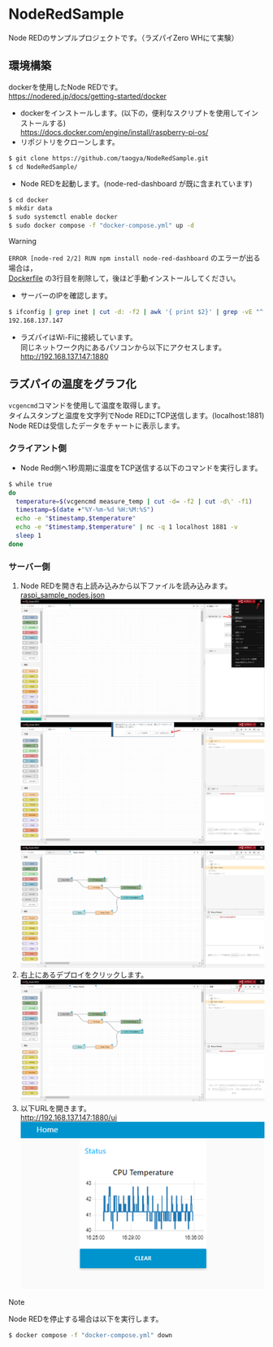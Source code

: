 # NodeRedSample
Node REDのサンプルプロジェクトです。（ラズパイZero WHにて実験）

## 環境構築
dockerを使用したNode REDです。<br>
https://nodered.jp/docs/getting-started/docker

- dockerをインストールします。(以下の，便利なスクリプトを使用してインストールする)<br>
https://docs.docker.com/engine/install/raspberry-pi-os/
- リポジトリをクローンします。<br>
```sh
$ git clone https://github.com/taogya/NodeRedSample.git
$ cd NodeRedSample/
```
- Node REDを起動します。(node-red-dashboard が既に含まれています)<br>
```sh
$ cd docker
$ mkdir data
$ sudo systemctl enable docker
$ sudo docker compose -f "docker-compose.yml" up -d
```
> [!WARNING]
> `ERROR [node-red 2/2] RUN npm install node-red-dashboard` のエラーが出る場合は，<br>
> [Dockerfile](docker/Dockerfile) の3行目を削除して，後ほど手動インストールしてください。<br>
- サーバーのIPを確認します。
```sh
$ ifconfig | grep inet | cut -d: -f2 | awk '{ print $2}' | grep -vE "^(127\..*|172\..*|\s*)$"
192.168.137.147
```
- ラズパイはWi-Fiに接続しています。<br>
  同じネットワーク内にあるパソコンから以下にアクセスします。<br>
  http://192.168.137.147:1880

## ラズパイの温度をグラフ化
`vcgencmd`コマンドを使用して温度を取得します。<br>
タイムスタンプと温度を文字列でNode REDにTCP送信します。(localhost:1881)<br>
Node REDは受信したデータをチャートに表示します。

### クライアント側
- Node Red側へ1秒周期に温度をTCP送信する以下のコマンドを実行します。
```sh
$ while true
do
  temperature=$(vcgencmd measure_temp | cut -d= -f2 | cut -d\' -f1)
  timestamp=$(date +"%Y-%m-%d %H:%M:%S")
  echo -e "$timestamp,$temperature"
  echo -e "$timestamp,$temperature" | nc -q 1 localhost 1881 -v
  sleep 1
done
```

### サーバー側
1. Node REDを開き右上読み込みから以下ファイルを読み込みます。<br>
  [raspi_sample_nodes.json](nodes/raspi_sample_nodes.json)<br>
  ![do_reading](resources/do_reading.png)<br>
  ![read_and_copy](resources/read_and_copy.png)<br>
  ![read_node](resources/read_node.png)
1. 右上にあるデプロイをクリックします。<br>
  ![do_deploying](resources/do_deploying.png)
1. 以下URLを開きます。<br>
  http://192.168.137.147:1880/ui <br>
  ![ui_view](resources/ui_view.png)

> [!NOTE]
> Node REDを停止する場合は以下を実行します。<br>
```sh
$ docker compose -f "docker-compose.yml" down
```
